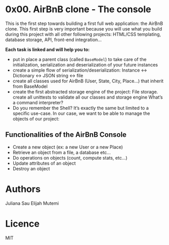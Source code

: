 # 0x00. AirBnB clone - The console

This is the first step towards building a first full web application: the AirBnB clone. This first step is very important because you will use what you build during this project with all other following projects: HTML/CSS templating, database storage, API, front-end integration…

**Each task is linked and will help you to:**

- put in place a parent class (called `BaseModel`) to take care of the initialization, serialization and deserialization of your future instances
- create a simple flow of serialization/deserialization: Instance <-> Dictionary <-> JSON string <-> file
- create all classes used for AirBnB (User, State, City, Place…) that inherit from BaseModel
- create the first abstracted storage engine of the project: File storage.
  create all unittests to validate all our classes and storage engine
  What’s a command interpreter?
- Do you remember the Shell? It’s exactly the same but limited to a specific use-case. In our case, we want to be able to manage the objects of our project:

## Functionalities of the AirBnB Console

- Create a new object (ex: a new User or a new Place)
- Retrieve an object from a file, a database etc…
- Do operations on objects (count, compute stats, etc…)
- Update attributes of an object
- Destroy an object

# Authors

Juliana Sau
Elijah Mutemi

# Licence

MIT
